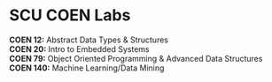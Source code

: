 # SCU COEN Labs

**COEN 12:** Abstract Data Types & Structures\
**COEN 20:** Intro to Embedded Systems\
**COEN 79:** Object Oriented Programming & Advanced Data Structures\
**COEN 140:** Machine Learning/Data Mining